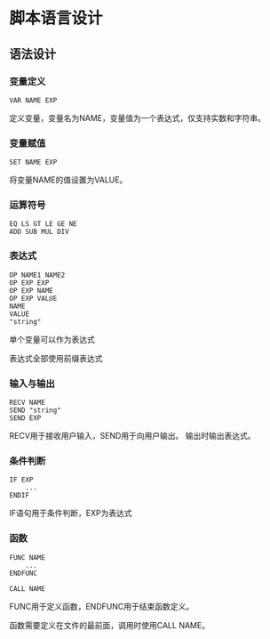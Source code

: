 # 脚本语言设计

## 语法设计

### 变量定义

```
VAR NAME EXP
```
定义变量，变量名为NAME，变量值为一个表达式，仅支持实数和字符串。

### 变量赋值

```
SET NAME EXP
```

将变量NAME的值设置为VALUE。

### 运算符号

```
EQ LS GT LE GE NE
ADD SUB MUL DIV
```


### 表达式
```
OP NAME1 NAME2
OP EXP EXP
OP EXP NAME
OP EXP VALUE
NAME
VALUE
"string"
```
单个变量可以作为表达式

表达式全部使用前缀表达式

### 输入与输出

```
RECV NAME
SEND "string"
SEND EXP
```

RECV用于接收用户输入，SEND用于向用户输出。
输出时输出表达式。

### 条件判断

```
IF EXP
    ...
ENDIF
```

IF语句用于条件判断，EXP为表达式

### 函数

```
FUNC NAME
    ...
ENDFUNC

CALL NAME
```

FUNC用于定义函数，ENDFUNC用于结束函数定义。

函数需要定义在文件的最前面，调用时使用CALL NAME。
